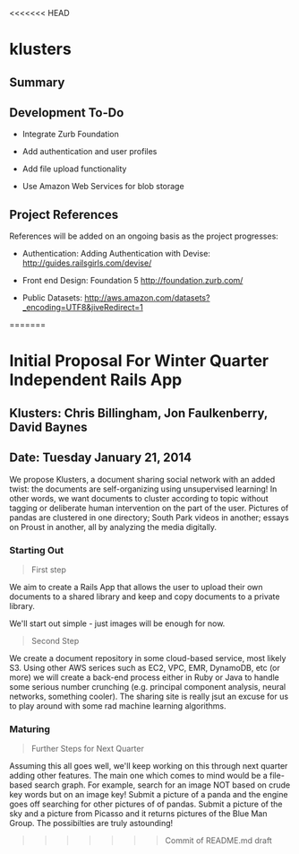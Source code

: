 <<<<<<< HEAD
# klusters

## Summary

## Development To-Do
- Integrate Zurb Foundation

- Add authentication and user profiles

- Add file upload functionality

- Use Amazon Web Services for blob storage

## Project References

References will be added on an ongoing basis as the project progresses:

- Authentication: Adding Authentication with Devise: http://guides.railsgirls.com/devise/

- Front end Design: Foundation 5  http://foundation.zurb.com/ 

- Public Datasets: http://aws.amazon.com/datasets?_encoding=UTF8&jiveRedirect=1

					

=======

Initial Proposal For Winter Quarter Independent Rails App
=========================================================

Klusters: Chris Billingham, Jon Faulkenberry, David Baynes
----------------------------------------------------------

Date: Tuesday January 21, 2014
-------------------------------

We propose Klusters, a document sharing social network with an added twist:
the documents are self-organizing using unsupervised learning! In other words,
we want documents to cluster according to topic without tagging or deliberate human
intervention on the part of the user. Pictures of pandas are clustered in one directory;
South Park videos in another; essays on Proust in another, all by analyzing the media digitally.

### Starting Out

> First step

We aim to create a Rails App that allows the user to upload their own documents to a shared library
and keep and copy documents to a private library. 

We'll start out simple - just images will be enough for now.

> Second Step

We create a document repository in some cloud-based service, most likely S3.
Using other AWS serices such as EC2, VPC, EMR, DynamoDB, etc (or more) we will create a 
back-end process either in Ruby or Java to handle some serious number crunching (e.g. principal
component analysis, neural networks, something cooler). The sharing site is really jsut an excuse for us to play around with some rad machine learning algorithms.

### Maturing

> Further Steps for Next Quarter

Assuming this all goes well, we'll keep working on this through next quarter adding other features.
The main one which comes to mind would be a file-based search graph. For example, search for an image NOT based on crude key words but on an image key! Submit a picture of a panda and the engine goes off searching for other pictures of of pandas. Submit a picture of the sky and a picture from Picasso and it returns pictures of the Blue Man Group. The possibilties are truly astounding!
>>>>>>> Commit of README.md draft

